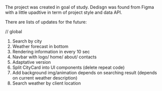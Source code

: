 The project was created in goal of study. Dedisgn was found from Figma with a little upadtive in term of project style and data API.

There are lists of updates for the future:

// global

1. Search by city
2. Weather forecast in bottom
3. Rendering information in every 10 sec
4. Navbar with logo/ home/ about/ contacts
5. Adaptative version
6. Split CityCard into UI components (delete repeat code)
7. Add background img/animation depends on searching result (depends on current weather description)
8. Search weather by client location
